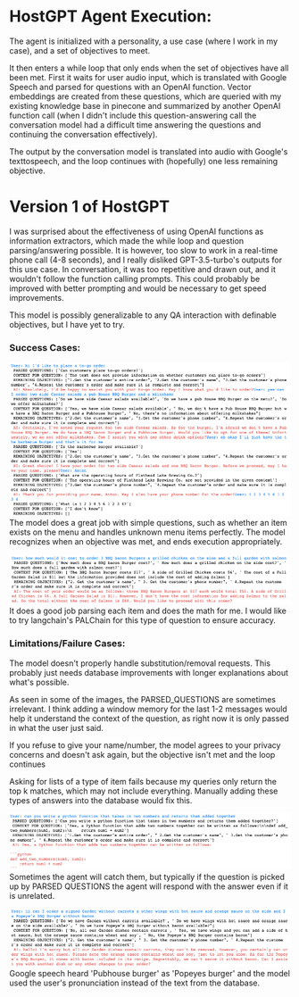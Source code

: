# HostGPT Agent Execution:
The agent is initialized with a personality, a use case (where I work in my case), and a set of objectives to meet.

It then enters a while loop that only ends when the set of objectives have all been met. First it waits for user audio input, which is translated with Google Speech and parsed for questions with an OpenAI function. Vector embeddings are created from these questions, which are queried with my existing knowledge base in pinecone and summarized by another OpenAI function call (when I didn't include this question-answering call the conversation model had a difficult time answering the questions and continuing the conversation effectively). 

The output by the conversation model is translated into audio with Google's texttospeech, and the loop continues with (hopefully) one less remaining objective.


# Version 1 of HostGPT

I was surprised about the effectiveness of using OpenAI functions as information extractors, which made the while loop and question parsing/answering possible.
It is however, too slow to work in a real-time phone call (4-8 seconds), and I really disliked GPT-3.5-turbo's outputs for this use case. In conversation, it was too repetitive and drawn out, and it wouldn't follow the function calling prompts. This could probably be improved with better prompting and would be necessary to get speed improvements.

This model is possibly generalizable to any QA interaction with definable objectives, but I have yet to try.

### Success Cases:
![Full order success](projectImages/Success_full_order.png)
The model does a great job with simple questions, such as whether an item exists on the menu and handles unknown menu items perfectly. The model recognizes when an objective was met, and ends execution appropriately.

![Totaling order success](projectImages/Success_totaling_order_cost.png)
It does a good job parsing each item and does the math for me. I would like to try langchain's PALChain for this type of question to ensure accuracy.

### Limitations/Failure Cases:
The model doesn't properly handle substitution/removal requests. This probably just needs database improvements with longer explanations about what's possible.

As seen in some of the images, the PARSED_QUESTIONS are sometimes irrelevant. I think adding a window memory for the last 1-2 messages would help it understand the context of the question, as right now it is only passed in what the user just said.

If you refuse to give your name/number, the model agrees to your privacy concerns and doesn't ask again, but the objective isn't met and the loop continues 

Asking for lists of a type of item fails because my queries only return the top k matches, which may not include everything. Manually adding these types of answers into the database would fix this.

![Irrelevant question failure](projectImages/Failure_python_script.png)
Sometimes the agent will catch them, but typically if the question is picked up by PARSED QUESTIONS the agent will respond with the answer even if it is unrelated.

![Bad audio failure](projectImages/Failure_bad_audio_recording.png)
Google speech heard 'Pubhouse burger' as 'Popeyes burger' and the model used the user's pronunciation instead of the text from the database.
